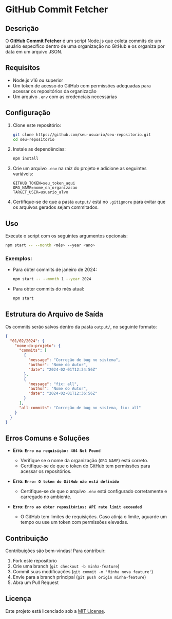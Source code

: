 # GitHub Commit Fetcher

## Descrição

O **GitHub Commit Fetcher** é um script Node.js que coleta commits de um usuário específico dentro de uma organização no GitHub e os organiza por data em um arquivo JSON.

## Requisitos

- Node.js v16 ou superior
- Um token de acesso do GitHub com permissões adequadas para acessar os repositórios da organização
- Um arquivo `.env` com as credenciais necessárias

## Configuração

1. Clone este repositório:

   ```bash
   git clone https://github.com/seu-usuario/seu-repositorio.git
   cd seu-repositorio
   ```

2. Instale as dependências:

   ```bash
   npm install
   ```

3. Crie um arquivo `.env` na raiz do projeto e adicione as seguintes variáveis:

   ```env
   GITHUB_TOKEN=seu_token_aqui
   ORG_NAME=nome_da_organizacao
   TARGET_USER=usuario_alvo
   ```

4. Certifique-se de que a pasta `output/` está no `.gitignore` para evitar que os arquivos gerados sejam commitados.

## Uso

Execute o script com os seguintes argumentos opcionais:

```bash
npm start -- --month <mês> --year <ano>
```

### Exemplos:

- Para obter commits de janeiro de 2024:
  ```bash
  npm start -- --month 1 --year 2024
  ```
- Para obter commits do mês atual:
  ```bash
  npm start
  ```

## Estrutura do Arquivo de Saída

Os commits serão salvos dentro da pasta `output/`, no seguinte formato:

```json
{
  "01/02/2024": {
    "nome-do-projeto": {
      "commits": [
        {
          "message": "Correção de bug no sistema",
          "author": "Nome do Autor",
          "date": "2024-02-01T12:34:56Z"
        },
        {
          "message": "fix: all",
          "author": "Nome do Autor",
          "date": "2024-02-01T12:36:56Z"
        }
      ],
      "all-commits": "Correção de bug no sistema, fix: all"
    }
  }
}
```

## Erros Comuns e Soluções

- **Erro: `Erro na requisição: 404 Not Found`**

  - Verifique se o nome da organização (`ORG_NAME`) está correto.
  - Certifique-se de que o token do GitHub tem permissões para acessar os repositórios.

- **Erro: `Erro: O token do GitHub não está definido`**

  - Certifique-se de que o arquivo `.env` está configurado corretamente e carregado no ambiente.

- **Erro: `Erro ao obter repositórios: API rate limit exceeded`**
  - O GitHub tem limites de requisições. Caso atinja o limite, aguarde um tempo ou use um token com permissões elevadas.

## Contribuição

Contribuições são bem-vindas! Para contribuir:

1. Fork este repositório
2. Crie uma branch (`git checkout -b minha-feature`)
3. Commit suas modificações (`git commit -m 'Minha nova feature'`)
4. Envie para a branch principal (`git push origin minha-feature`)
5. Abra um Pull Request

## Licença

Este projeto está licenciado sob a [MIT License](LICENSE).
